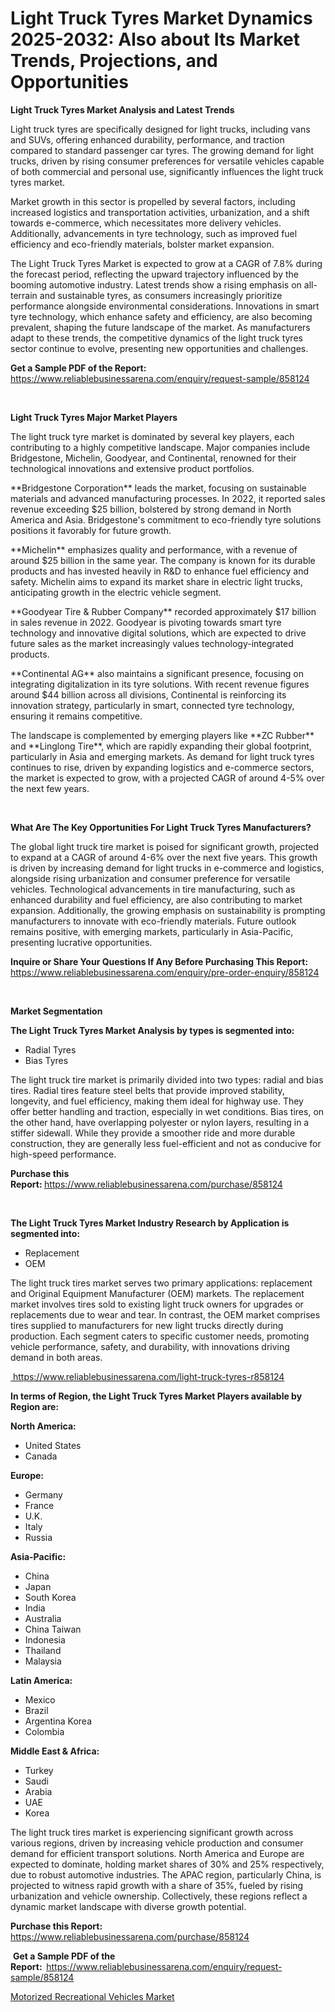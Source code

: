 <p><h1>Light Truck Tyres Market Dynamics 2025-2032: Also about Its Market Trends, Projections, and Opportunities</h1></p><p><strong>Light Truck Tyres Market Analysis and Latest Trends</strong></p>
<p><p>Light truck tyres are specifically designed for light trucks, including vans and SUVs, offering enhanced durability, performance, and traction compared to standard passenger car tyres. The growing demand for light trucks, driven by rising consumer preferences for versatile vehicles capable of both commercial and personal use, significantly influences the light truck tyres market.</p><p>Market growth in this sector is propelled by several factors, including increased logistics and transportation activities, urbanization, and a shift towards e-commerce, which necessitates more delivery vehicles. Additionally, advancements in tyre technology, such as improved fuel efficiency and eco-friendly materials, bolster market expansion. </p><p>The Light Truck Tyres Market is expected to grow at a CAGR of 7.8% during the forecast period, reflecting the upward trajectory influenced by the booming automotive industry. Latest trends show a rising emphasis on all-terrain and sustainable tyres, as consumers increasingly prioritize performance alongside environmental considerations. Innovations in smart tyre technology, which enhance safety and efficiency, are also becoming prevalent, shaping the future landscape of the market. As manufacturers adapt to these trends, the competitive dynamics of the light truck tyres sector continue to evolve, presenting new opportunities and challenges.</p></p>
<p><strong>Get a Sample PDF of the Report:&nbsp;</strong> <a href="https://www.reliablebusinessarena.com/enquiry/request-sample/858124?utm_campaign=2819&utm_medium=2&utm_source=Github&utm_content=ia&utm_term=30032025&utm_id=light-truck-tyres">https://www.reliablebusinessarena.com/enquiry/request-sample/858124</a></p>
<p>&nbsp;</p>
<p><strong>Light Truck Tyres Major Market Players</strong></p>
<p><p>The light truck tyre market is dominated by several key players, each contributing to a highly competitive landscape. Major companies include Bridgestone, Michelin, Goodyear, and Continental, renowned for their technological innovations and extensive product portfolios. </p><p>**Bridgestone Corporation** leads the market, focusing on sustainable materials and advanced manufacturing processes. In 2022, it reported sales revenue exceeding $25 billion, bolstered by strong demand in North America and Asia. Bridgestone's commitment to eco-friendly tyre solutions positions it favorably for future growth.</p><p>**Michelin** emphasizes quality and performance, with a revenue of around $25 billion in the same year. The company is known for its durable products and has invested heavily in R&D to enhance fuel efficiency and safety. Michelin aims to expand its market share in electric light trucks, anticipating growth in the electric vehicle segment.</p><p>**Goodyear Tire & Rubber Company** recorded approximately $17 billion in sales revenue in 2022. Goodyear is pivoting towards smart tyre technology and innovative digital solutions, which are expected to drive future sales as the market increasingly values technology-integrated products.</p><p>**Continental AG** also maintains a significant presence, focusing on integrating digitalization in its tyre solutions. With recent revenue figures around $44 billion across all divisions, Continental is reinforcing its innovation strategy, particularly in smart, connected tyre technology, ensuring it remains competitive.</p><p>The landscape is complemented by emerging players like **ZC Rubber** and **Linglong Tire**, which are rapidly expanding their global footprint, particularly in Asia and emerging markets. As demand for light truck tyres continues to rise, driven by expanding logistics and e-commerce sectors, the market is expected to grow, with a projected CAGR of around 4-5% over the next few years.</p></p>
<p>&nbsp;</p>
<p><strong>What Are The Key Opportunities For Light Truck Tyres Manufacturers?</strong></p>
<p><p>The global light truck tire market is poised for significant growth, projected to expand at a CAGR of around 4-6% over the next five years. This growth is driven by increasing demand for light trucks in e-commerce and logistics, alongside rising urbanization and consumer preference for versatile vehicles. Technological advancements in tire manufacturing, such as enhanced durability and fuel efficiency, are also contributing to market expansion. Additionally, the growing emphasis on sustainability is prompting manufacturers to innovate with eco-friendly materials. Future outlook remains positive, with emerging markets, particularly in Asia-Pacific, presenting lucrative opportunities.</p></p>
<p><strong>Inquire or Share Your Questions If Any Before Purchasing This Report:</strong> <a href="https://www.reliablebusinessarena.com/enquiry/pre-order-enquiry/858124?utm_campaign=2819&utm_medium=2&utm_source=Github&utm_content=ia&utm_term=30032025&utm_id=light-truck-tyres">https://www.reliablebusinessarena.com/enquiry/pre-order-enquiry/858124</a></p>
<p>&nbsp;</p>
<p><strong>Market Segmentation</strong></p>
<p><strong>The Light Truck Tyres Market Analysis by types is segmented into:</strong></p>
<p><ul><li>Radial Tyres</li><li>Bias Tyres</li></ul></p>
<p><p>The light truck tire market is primarily divided into two types: radial and bias tires. Radial tires feature steel belts that provide improved stability, longevity, and fuel efficiency, making them ideal for highway use. They offer better handling and traction, especially in wet conditions. Bias tires, on the other hand, have overlapping polyester or nylon layers, resulting in a stiffer sidewall. While they provide a smoother ride and more durable construction, they are generally less fuel-efficient and not as conducive for high-speed performance.</p></p>
<p><strong>Purchase this Report:&nbsp;</strong><a href="https://www.reliablebusinessarena.com/purchase/858124?utm_campaign=2819&utm_medium=2&utm_source=Github&utm_content=ia&utm_term=30032025&utm_id=light-truck-tyres">https://www.reliablebusinessarena.com/purchase/858124</a></p>
<p>&nbsp;</p>
<p><strong>The Light Truck Tyres Market Industry Research by Application is segmented into:</strong></p>
<p><ul><li>Replacement</li><li>OEM</li></ul></p>
<p><p>The light truck tires market serves two primary applications: replacement and Original Equipment Manufacturer (OEM) markets. The replacement market involves tires sold to existing light truck owners for upgrades or replacements due to wear and tear. In contrast, the OEM market comprises tires supplied to manufacturers for new light trucks directly during production. Each segment caters to specific customer needs, promoting vehicle performance, safety, and durability, with innovations driving demand in both areas.</p></p>
<p><a href="https://www.reliablebusinessarena.com/light-truck-tyres-r858124?utm_campaign=2819&utm_medium=2&utm_source=Github&utm_content=ia&utm_term=30032025&utm_id=light-truck-tyres">&nbsp;https://www.reliablebusinessarena.com/light-truck-tyres-r858124</a></p>
<p><strong>In terms of Region, the Light Truck Tyres Market Players available by Region are:</strong></p>
<p>
    <p> <strong> North America: </strong>
        <ul>
            <li>United States</li>
            <li>Canada</li>
        </ul>
        </p> 
    <p> <strong> Europe: </strong>
        <ul>
            <li>Germany</li>
            <li>France</li>
            <li>U.K.</li>
            <li>Italy</li>
            <li>Russia</li>
        </ul>
        </p> 
    <p> <strong> Asia-Pacific: </strong>
        <ul>
            <li>China</li>
            <li>Japan</li>
            <li>South Korea</li>
            <li>India</li>
            <li>Australia</li>
            <li>China Taiwan</li>
            <li>Indonesia</li>
            <li>Thailand</li>
            <li>Malaysia</li>
        </ul>
        </p> 
    <p> <strong> Latin America: </strong>
        <ul>
            <li>Mexico</li>
            <li>Brazil</li>
            <li>Argentina Korea</li>
            <li>Colombia</li>
        </ul>
        </p> 
    <p> <strong> Middle East & Africa: </strong>
        <ul>
            <li>Turkey</li>
            <li>Saudi</li>
            <li>Arabia</li>
            <li>UAE</li>
            <li>Korea</li>
        </ul>
    </p>
    </p>
<p><p>The light truck tires market is experiencing significant growth across various regions, driven by increasing vehicle production and consumer demand for efficient transport solutions. North America and Europe are expected to dominate, holding market shares of 30% and 25% respectively, due to robust automotive industries. The APAC region, particularly China, is projected to witness rapid growth with a share of 35%, fueled by rising urbanization and vehicle ownership. Collectively, these regions reflect a dynamic market landscape with diverse growth potential.</p></p>
<p><strong>Purchase this Report: </strong><a href="https://www.reliablebusinessarena.com/purchase/858124?utm_campaign=2819&utm_medium=2&utm_source=Github&utm_content=ia&utm_term=30032025&utm_id=light-truck-tyres">https://www.reliablebusinessarena.com/purchase/858124</a></p>
<p>&nbsp;<strong>Get a Sample PDF of the Report:&nbsp;&nbsp;</strong><a href="https://www.reliablebusinessarena.com/enquiry/request-sample/858124?utm_campaign=2819&utm_medium=2&utm_source=Github&utm_content=ia&utm_term=30032025&utm_id=light-truck-tyres">https://www.reliablebusinessarena.com/enquiry/request-sample/858124</a></p>
<p><strong></strong></p>
<p><p><a href="https://github.com/popupioo/Market-Research-Report-List-1/blob/main/motorized-recreational-vehicles-market.md?utm_campaign=2819&utm_medium=2&utm_source=Github&utm_content=ia&utm_term=30032025&utm_id=light-truck-tyres">Motorized Recreational Vehicles Market</a></p></p>